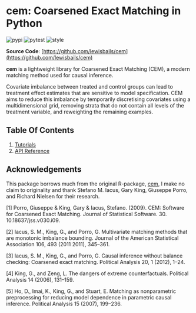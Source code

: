 # cem: Coarsened Exact Matching in Python

![pypi](https://img.shields.io/pypi/v/cem.svg)
![pytest](https://github.com/lewisbails/cem/actions/workflows/pytest.yml/badge.svg?event=push&branch=master)
![style](https://github.com/lewisbails/cem/actions/workflows/style.yml/badge.svg?event=push&branch=master)

**Source Code**: [https://github.com/lewisbails/cem](https://github.com/lewisbails/cem)

**cem** is a lightweight library for Coarsened Exact Matching (CEM), a modern matching method used for causal inference.

Covariate imbalance between treated and control groups can lead to treatment effect estimates that are sensitive to model specification. CEM aims to reduce this imbalance by temporarily discretising covariates using a multidimensional grid, removing strata that do not contain all levels of the treatment variable, and reweighting the remaining examples.


## Table Of Contents

1. [Tutorials](tutorials.md)
3. [API Reference](reference.md)


## Acknowledgements

This package borrows much from the original R-package, [cem](https://cran.r-project.org/web/packages/cem/index.html), I make no claim to originality and thank Stefano M. Iacus, Gary King, Giuseppe Porro, and Richard Nielsen for their research.

[1] Porro, Giuseppe & King, Gary & Iacus, Stefano. (2009). CEM: Software for Coarsened Exact Matching. Journal of Statistical Software. 30. 10.18637/jss.v030.i09.

[2] Iacus, S. M., King, G., and Porro, G. Multivariate matching methods that are monotonic imbalance bounding. Journal of the American Statistical Association 106, 493 (2011 2011), 345–361.

[3] Iacus, S. M., King, G., and Porro, G. Causal inference without balance checking: Coarsened exact matching. Political Analysis 20, 1 (2012), 1–24.

[4] King, G., and Zeng, L. The dangers of extreme counterfactuals. Political Analysis 14 (2006), 131–159.

[5] Ho, D., Imai, K., King, G., and Stuart, E. Matching as nonparametric preprocessing for reducing model dependence in parametric causal inference. Political Analysis 15 (2007), 199–236.
